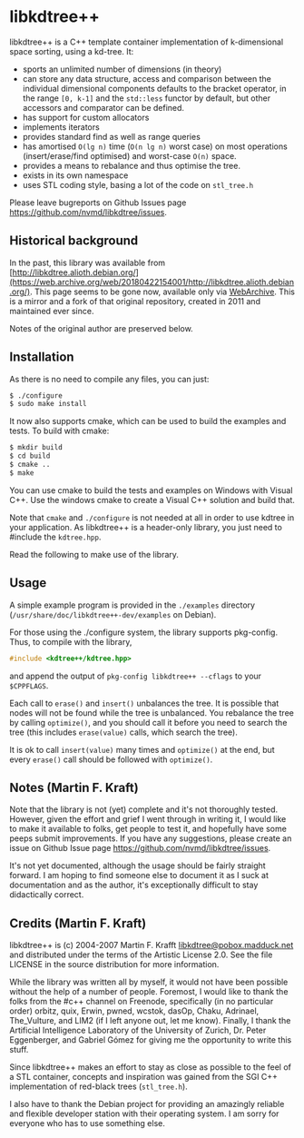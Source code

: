 libkdtree++
===========

libkdtree++ is a C++ template container implementation of k-dimensional space
sorting, using a kd-tree. It:

  - sports an unlimited number of dimensions (in theory)
  - can store any data structure, access and comparison between the
    individual dimensional components defaults to the bracket operator, in
    the range `[0, k-1]` and the `std::less` functor by default, but other
    accessors and comparator can be defined.
  - has support for custom allocators
  - implements iterators
  - provides standard find as well as range queries
  - has amortised `O(lg n)` time (`O(n lg n)` worst case) on most
    operations (insert/erase/find optimised) and worst-case `O(n)` space.
  - provides a means to rebalance and thus optimise the tree.
  - exists in its own namespace
  - uses STL coding style, basing a lot of the code on `stl_tree.h`

Please leave bugreports on Github Issues page <https://github.com/nvmd/libkdtree/issues>.


Historical background
---------------------

In the past, this library was available from [http://libkdtree.alioth.debian.org/](https://web.archive.org/web/20180422154001/http://libkdtree.alioth.debian.org/).
This page seems to be gone now, available only via [WebArchive](https://web.archive.org/web/20180422154001/http://libkdtree.alioth.debian.org/).
This is a mirror and a fork of that original repository, created in
2011 and maintained ever since.

Notes of the original author are preserved below.

Installation
------------

As there is no need to compile any files, you can just:

```sh
$ ./configure
$ sudo make install
```


It now also supports cmake, which can be used to build the examples
and tests.
To build with cmake:

```sh
$ mkdir build
$ cd build
$ cmake ..
$ make
```

You can use cmake to build the tests and examples on Windows with
Visual C++. Use the windows cmake to create a Visual C++ solution and
build that.

Note that `cmake` and `./configure` is not needed at all in order to use
kdtree in your application. As libkdtree++ is a header-only library, you
just need to #include the `kdtree.hpp`.

Read the following to make use of the library.

Usage
-----

A simple example program is provided in the `./examples` directory
(`/usr/share/doc/libkdtree++-dev/examples` on Debian).

For those using the ./configure system, the library supports pkg-config.
Thus, to compile with the library,

```c++
#include <kdtree++/kdtree.hpp>
```

and append the output of `pkg-config libkdtree++ --cflags` to your `$CPPFLAGS`.

Each call to `erase()` and `insert()` unbalances the tree.  It is possible that
nodes will not be found while the tree is unbalanced. You rebalance the
tree by calling `optimize()`, and you should call it before you need to search
the tree (this includes `erase(value)` calls, which search the tree).  

It is ok to call `insert(value)` many times and `optimize()` at the end, but 
every `erase()` call should be followed with `optimize()`.


Notes (Martin F. Kraft)
-----------------------

Note that the library is not (yet) complete and it's not thoroughly tested.
However, given the effort and grief I went through in writing it, I would
like to make it available to folks, get people to test it, and hopefully have
some peeps submit improvements. If you have any suggestions, please create an
issue on Github Issue page <https://github.com/nvmd/libkdtree/issues>.

It's not yet documented, although the usage should be fairly straight
forward. I am hoping to find someone else to document it as I suck at
documentation and as the author, it's exceptionally difficult to stay
didactically correct.


Credits (Martin F. Kraft)
-------------------------

libkdtree++ is (c) 2004-2007 Martin F. Krafft <libkdtree@pobox.madduck.net>
and distributed under the terms of the Artistic License 2.0.
See the file LICENSE in the source distribution for more information.

While the library was written all by myself, it would not have been possible
without the help of a number of people. Foremost, I would like to thank the
folks from the #c++ channel on Freenode, specifically (in no particular order)
orbitz, quix, Erwin, pwned, wcstok, dasOp, Chaku, Adrinael, The_Vulture, and
LIM2 (if I left anyone out, let me know). Finally, I thank the Artificial
Intelligence Laboratory of the University of Zurich, Dr. Peter Eggenberger, and
Gabriel Gómez for giving me the opportunity to write this stuff.

Since libkdtree++ makes an effort to stay as close as possible to the feel of
a STL container, concepts and inspiration was gained from the SGI C++
implementation of red-black trees (`stl_tree.h`).

I also have to thank the Debian project for providing an amazingly reliable
and flexible developer station with their operating system. I am sorry for
everyone who has to use something else.
